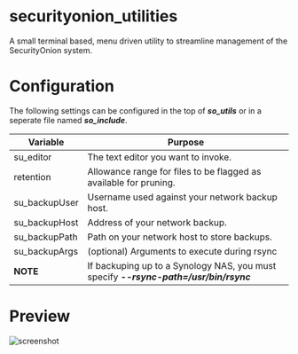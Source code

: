 # securityonion_utilities
A small terminal based, menu driven utility to streamline management of the SecurityOnion system.

# Configuration
The following settings can be configured in the top of ***so_utils*** or in a seperate file named ***so_include***.

Variable | Purpose
-------- | -------
su_editor | The text editor you want to invoke.
retention | Allowance range for files to be flagged as available for pruning.
su_backupUser | Username used against your network backup host.
su_backupHost | Address of your network backup.
su_backupPath | Path on your network host to store backups.
su_backupArgs | (optional) Arguments to execute during rsync
|**NOTE**|If backuping up to a Synology NAS, you must specify ***--rsync-path=/usr/bin/rsync***


# Preview
![screenshot](https://i.imgur.com/bUxeE1s.png "screenshot version 13")